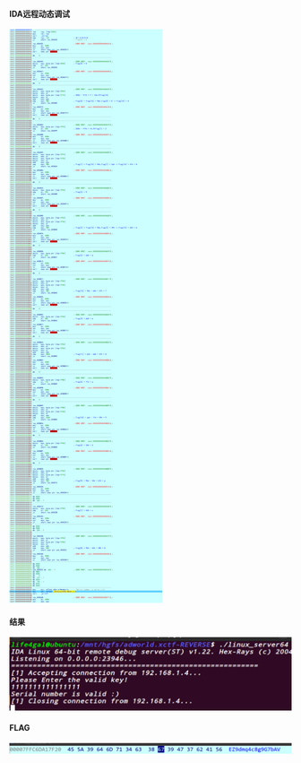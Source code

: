 #### IDA远程动态调试

![过程](./截图/全部过程.png)

#### 结果

![结果](./截图/结果.png)

#### FLAG

![flag](./截图/flag.png)
